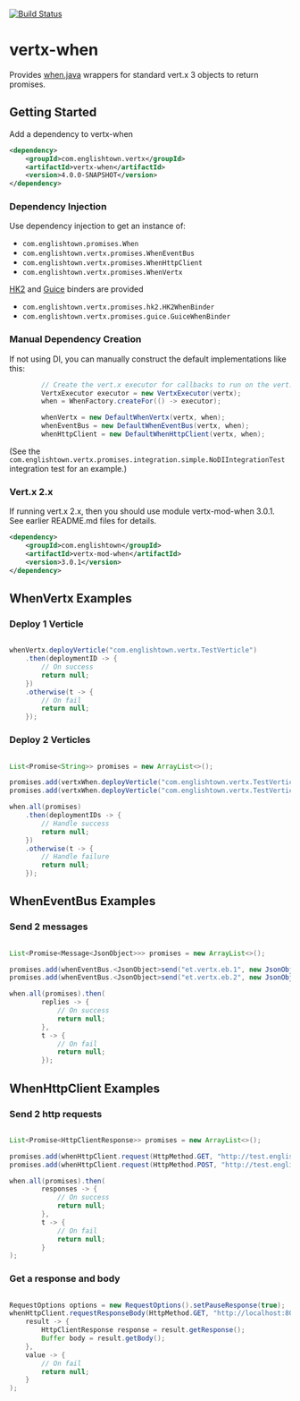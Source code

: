 [![Build Status](https://travis-ci.org/englishtown/vertx-when.png)](https://travis-ci.org/englishtown/vertx-when)

# vertx-when

Provides [when.java](https://github.com/englishtown/when.java) wrappers for standard vert.x 3 objects to return promises.

## Getting Started

Add a dependency to vertx-when

```xml
<dependency>
    <groupId>com.englishtown.vertx</groupId>
    <artifactId>vertx-when</artifactId>
    <version>4.0.0-SNAPSHOT</version>
</dependency>
```

### Dependency Injection

Use dependency injection to get an instance of:

* `com.englishtown.promises.When`
* `com.englishtown.vertx.promises.WhenEventBus`
* `com.englishtown.vertx.promises.WhenHttpClient`
* `com.englishtown.vertx.promises.WhenVertx`

[HK2](/englishtown/vertx-hk2) and [Guice](/englishtown/vertx-guice) binders are provided

* `com.englishtown.vertx.promises.hk2.HK2WhenBinder`
* `com.englishtown.vertx.promises.guice.GuiceWhenBinder`


### Manual Dependency Creation

If not using DI, you can manually construct the default implementations like this:

```java
        // Create the vert.x executor for callbacks to run on the vert.x event loop
        VertxExecutor executor = new VertxExecutor(vertx);
        when = WhenFactory.createFor(() -> executor);

        whenVertx = new DefaultWhenVertx(vertx, when);
        whenEventBus = new DefaultWhenEventBus(vertx, when);
        whenHttpClient = new DefaultWhenHttpClient(vertx, when);
```

(See the `com.englishtown.vertx.promises.integration.simple.NoDIIntegrationTest` integration test for an example.)


### Vert.x 2.x

If running vert.x 2.x, then you should use module vertx-mod-when 3.0.1.  See earlier README.md files for details.

```xml
<dependency>
    <groupId>com.englishtown</groupId>
    <artifactId>vertx-mod-when</artifactId>
    <version>3.0.1</version>
</dependency>
```


## WhenVertx Examples

### Deploy 1 Verticle

```java

whenVertx.deployVerticle("com.englishtown.vertx.TestVerticle")
    .then(deploymentID -> {
        // On success
        return null;
    })
    .otherwise(t -> {
        // On fail
        return null;
    });

```

### Deploy 2 Verticles

```java

List<Promise<String>> promises = new ArrayList<>();

promises.add(vertxWhen.deployVerticle("com.englishtown.vertx.TestVerticle1"));
promises.add(vertxWhen.deployVerticle("com.englishtown.vertx.TestVerticle2"));

when.all(promises)
    .then(deploymentIDs -> {
        // Handle success
        return null;
    })
    .otherwise(t -> {
        // Handle failure
        return null;
    });

```


## WhenEventBus Examples

### Send 2 messages

```java

List<Promise<Message<JsonObject>>> promises = new ArrayList<>();

promises.add(whenEventBus.<JsonObject>send("et.vertx.eb.1", new JsonObject().putString("message", "hello")));
promises.add(whenEventBus.<JsonObject>send("et.vertx.eb.2", new JsonObject().putString("message", "world")));

when.all(promises).then(
        replies -> {
            // On success
            return null;
        },
        t -> {
            // On fail
            return null;
        });

```


## WhenHttpClient Examples

### Send 2 http requests

```java

List<Promise<HttpClientResponse>> promises = new ArrayList<>();

promises.add(whenHttpClient.request(HttpMethod.GET, "http://test.englishtown.com/test1", new RequestOptions()));
promises.add(whenHttpClient.request(HttpMethod.POST, "http://test.englishtown.com/test2", new RequestOptions()));

when.all(promises).then(
        responses -> {
            // On success
            return null;
        },
        t -> {
            // On fail
            return null;
        }
);

```

### Get a response and body

```java

RequestOptions options = new RequestOptions().setPauseResponse(true);
whenHttpClient.requestResponseBody(HttpMethod.GET, "http://localhost:8081/test", options).then(
    result -> {
        HttpClientResponse response = result.getResponse();
        Buffer body = result.getBody();
    },
    value -> {
        // On fail
        return null;
    }
);

```

